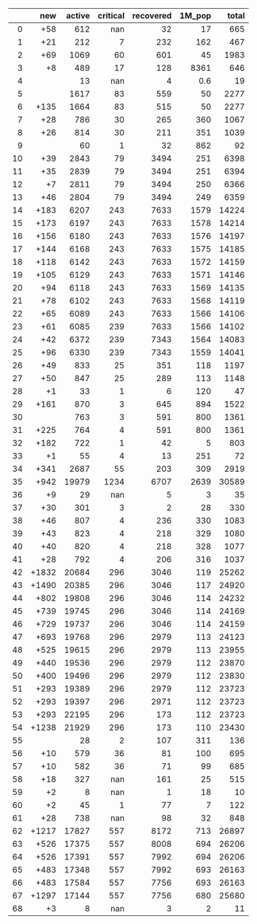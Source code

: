 |    |   new |   active |   critical |   recovered |   1M_pop |   total |
|---:|------:|---------:|-----------:|------------:|---------:|--------:|
|  0 |   +58 |      612 |        nan |          32 |     17   |     665 |
|  1 |   +21 |      212 |          7 |         232 |    162   |     467 |
|  2 |   +69 |     1069 |         60 |         601 |     45   |    1983 |
|  3 |    +8 |      489 |         17 |         128 |   8361   |     646 |
|  4 |       |       13 |        nan |           4 |      0.6 |      19 |
|  5 |       |     1617 |         83 |         559 |     50   |    2277 |
|  6 |  +135 |     1664 |         83 |         515 |     50   |    2277 |
|  7 |   +28 |      786 |         30 |         265 |    360   |    1067 |
|  8 |   +26 |      814 |         30 |         211 |    351   |    1039 |
|  9 |       |       60 |          1 |          32 |    862   |      92 |
| 10 |   +39 |     2843 |         79 |        3494 |    251   |    6398 |
| 11 |   +35 |     2839 |         79 |        3494 |    251   |    6394 |
| 12 |    +7 |     2811 |         79 |        3494 |    250   |    6366 |
| 13 |   +46 |     2804 |         79 |        3494 |    249   |    6359 |
| 14 |  +183 |     6207 |        243 |        7633 |   1579   |   14224 |
| 15 |  +173 |     6197 |        243 |        7633 |   1578   |   14214 |
| 16 |  +156 |     6180 |        243 |        7633 |   1576   |   14197 |
| 17 |  +144 |     6168 |        243 |        7633 |   1575   |   14185 |
| 18 |  +118 |     6142 |        243 |        7633 |   1572   |   14159 |
| 19 |  +105 |     6129 |        243 |        7633 |   1571   |   14146 |
| 20 |   +94 |     6118 |        243 |        7633 |   1569   |   14135 |
| 21 |   +78 |     6102 |        243 |        7633 |   1568   |   14119 |
| 22 |   +65 |     6089 |        243 |        7633 |   1566   |   14106 |
| 23 |   +61 |     6085 |        239 |        7633 |   1566   |   14102 |
| 24 |   +42 |     6372 |        239 |        7343 |   1564   |   14083 |
| 25 |   +96 |     6330 |        239 |        7343 |   1559   |   14041 |
| 26 |   +49 |      833 |         25 |         351 |    118   |    1197 |
| 27 |   +50 |      847 |         25 |         289 |    113   |    1148 |
| 28 |    +1 |       33 |          1 |           6 |    120   |      47 |
| 29 |  +161 |      870 |          3 |         645 |    894   |    1522 |
| 30 |       |      763 |          3 |         591 |    800   |    1361 |
| 31 |  +225 |      764 |          4 |         591 |    800   |    1361 |
| 32 |  +182 |      722 |          1 |          42 |      5   |     803 |
| 33 |    +1 |       55 |          4 |          13 |    251   |      72 |
| 34 |  +341 |     2687 |         55 |         203 |    309   |    2919 |
| 35 |  +942 |    19979 |       1234 |        6707 |   2639   |   30589 |
| 36 |    +9 |       29 |        nan |           5 |      3   |      35 |
| 37 |   +30 |      301 |          3 |           2 |     28   |     330 |
| 38 |   +46 |      807 |          4 |         236 |    330   |    1083 |
| 39 |   +43 |      823 |          4 |         218 |    329   |    1080 |
| 40 |   +40 |      820 |          4 |         218 |    328   |    1077 |
| 41 |   +28 |      792 |          4 |         206 |    316   |    1037 |
| 42 | +1832 |    20684 |        296 |        3046 |    119   |   25262 |
| 43 | +1490 |    20385 |        296 |        3046 |    117   |   24920 |
| 44 |  +802 |    19808 |        296 |        3046 |    114   |   24232 |
| 45 |  +739 |    19745 |        296 |        3046 |    114   |   24169 |
| 46 |  +729 |    19737 |        296 |        3046 |    114   |   24159 |
| 47 |  +693 |    19768 |        296 |        2979 |    113   |   24123 |
| 48 |  +525 |    19615 |        296 |        2979 |    113   |   23955 |
| 49 |  +440 |    19536 |        296 |        2979 |    112   |   23870 |
| 50 |  +400 |    19496 |        296 |        2979 |    112   |   23830 |
| 51 |  +293 |    19389 |        296 |        2979 |    112   |   23723 |
| 52 |  +293 |    19397 |        296 |        2971 |    112   |   23723 |
| 53 |  +293 |    22195 |        296 |         173 |    112   |   23723 |
| 54 | +1238 |    21929 |        296 |         173 |    110   |   23430 |
| 55 |       |       28 |          2 |         107 |    311   |     136 |
| 56 |   +10 |      579 |         36 |          81 |    100   |     695 |
| 57 |   +10 |      582 |         36 |          71 |     99   |     685 |
| 58 |   +18 |      327 |        nan |         161 |     25   |     515 |
| 59 |    +2 |        8 |        nan |           1 |     18   |      10 |
| 60 |    +2 |       45 |          1 |          77 |      7   |     122 |
| 61 |   +28 |      738 |        nan |          98 |     32   |     848 |
| 62 | +1217 |    17827 |        557 |        8172 |    713   |   26897 |
| 63 |  +526 |    17375 |        557 |        8008 |    694   |   26206 |
| 64 |  +526 |    17391 |        557 |        7992 |    694   |   26206 |
| 65 |  +483 |    17348 |        557 |        7992 |    693   |   26163 |
| 66 |  +483 |    17584 |        557 |        7756 |    693   |   26163 |
| 67 | +1297 |    17144 |        557 |        7756 |    680   |   25680 |
| 68 |    +3 |        8 |        nan |           3 |      2   |      11 |